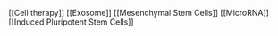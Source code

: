 [[Cell therapy]]
[[Exosome]]
[[Mesenchymal Stem Cells]]
[[MicroRNA]]
[[Induced Pluripotent Stem Cells]]
